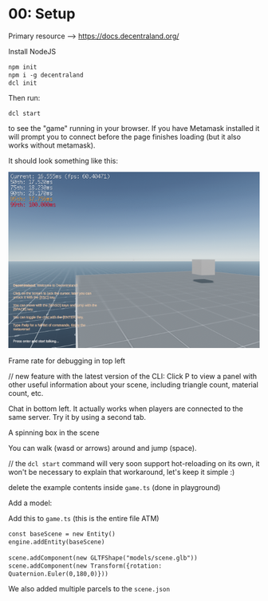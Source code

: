 # 00: Setup

Primary resource --> https://docs.decentraland.org/

Install NodeJS

```
npm init
npm i -g decentraland
dcl init
```

Then run:

```
dcl start
```

to see the "game" running in your browser.  If you have Metamask installed it will prompt you to connect before the page finishes loading (but it also works without metamask).

It should look something like this:

![Default Scene](./images/defaultScene.png)

Frame rate for debugging in top left

// new feature with the latest version of the CLI:
Click P to view a panel with other useful information about your scene, including triangle count, material count, etc.

Chat in bottom left.  It actually works when players are connected to the same server.  Try it by using a second tab.

A spinning box in the scene

You can walk (wasd or arrows) around and jump (space).

// the `dcl start` command will very soon support hot-reloading on its own, it won't be necessary to explain that workaround, let's keep it simple :)

delete the example contents inside `game.ts` (done in playground)

Add a model:

Add this to `game.ts` (this is the entire file ATM)

```
const baseScene = new Entity()
engine.addEntity(baseScene)

scene.addComponent(new GLTFShape("models/scene.glb"))
scene.addComponent(new Transform({rotation: Quaternion.Euler(0,180,0)}))
```

We also added multiple parcels to the `scene.json`